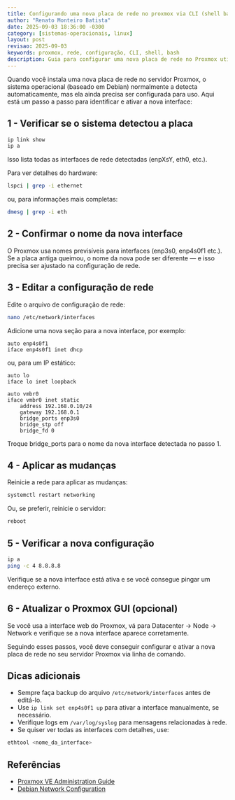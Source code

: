 ```yaml
---
title: Configurando uma nova placa de rede no proxmox via CLI (shell bash)
author: "Renato Monteiro Batista"
date: 2025-09-03 18:36:00 -0300
category: [sistemas-operacionais, linux]
layout: post
revisao: 2025-09-03
keywords: proxmox, rede, configuração, CLI, shell, bash
description: Guia para configurar uma nova placa de rede no Proxmox utilizando a linha de comando.
---
```


Quando você instala uma nova placa de rede no servidor Proxmox, o sistema operacional (baseado em Debian) normalmente a detecta automaticamente, mas ela ainda precisa ser configurada para uso. Aqui está um passo a passo para identificar e ativar a nova interface:

## 1 - Verificar se o sistema detectou a placa

```bash
ip link show
ip a
```

Isso lista todas as interfaces de rede detectadas (enpXsY, eth0, etc.).

Para ver detalhes do hardware:

```bash
lspci | grep -i ethernet
```

ou, para informações mais completas:

```bash
dmesg | grep -i eth
```

## 2 - Confirmar o nome da nova interface

O Proxmox usa nomes previsíveis para interfaces (enp3s0, enp4s0f1 etc.). Se a placa antiga queimou, o nome da nova pode ser diferente — e isso precisa ser ajustado na configuração de rede.

## 3 - Editar a configuração de rede

Edite o arquivo de configuração de rede:

```bash
nano /etc/network/interfaces
```


Adicione uma nova seção para a nova interface, por exemplo:

```plaintext
auto enp4s0f1
iface enp4s0f1 inet dhcp
```

ou, para um IP estático:

```plaintext
auto lo
iface lo inet loopback

auto vmbr0
iface vmbr0 inet static
    address 192.168.0.10/24
    gateway 192.168.0.1
    bridge_ports enp3s0
    bridge_stp off
    bridge_fd 0
```

Troque bridge_ports para o nome da nova interface detectada no passo 1.

## 4 - Aplicar as mudanças

Reinicie a rede para aplicar as mudanças:

```bash
systemctl restart networking
```

Ou, se preferir, reinicie o servidor:

```bash
reboot
```

## 5 - Verificar a nova configuração

```bash
ip a
ping -c 4 8.8.8.8
```

Verifique se a nova interface está ativa e se você consegue pingar um endereço externo.

## 6 - Atualizar o Proxmox GUI (opcional)

Se você usa a interface web do Proxmox, vá para Datacenter -> Node -> Network e verifique se a nova interface aparece corretamente.

Seguindo esses passos, você deve conseguir configurar e ativar a nova placa de rede no seu servidor Proxmox via linha de comando.

## Dicas adicionais

- Sempre faça backup do arquivo `/etc/network/interfaces` antes de editá-lo.
- Use `ip link set enp4s0f1 up` para ativar a interface manualmente, se necessário.
- Verifique logs em `/var/log/syslog` para mensagens relacionadas à rede.
- Se quiser ver todas as interfaces com detalhes, use:

```bash
ethtool <nome_da_interface>
```

## Referências

- [Proxmox VE Administration Guide](https://pve.proxmox.com/pve-docs/)
- [Debian Network Configuration](https://wiki.debian.org/NetworkConfiguration)
